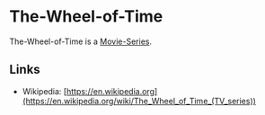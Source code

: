 # The-Wheel-of-Time

The-Wheel-of-Time is a [Movie-Series](200300003.md).

## Links

- Wikipedia: [https://en.wikipedia.org](https://en.wikipedia.org/wiki/The_Wheel_of_Time_(TV_series))
